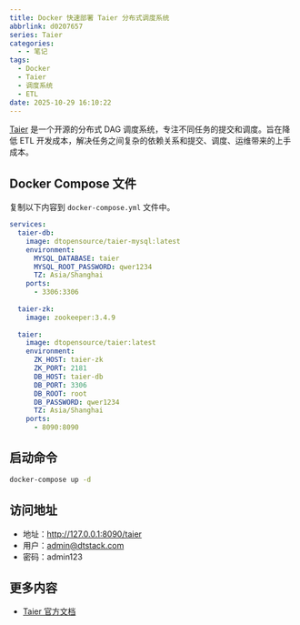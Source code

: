```yaml
---
title: Docker 快速部署 Taier 分布式调度系统
abbrlink: d0207657
series: Taier
categories:
  - - 笔记
tags:
  - Docker
  - Taier
  - 调度系统
  - ETL
date: 2025-10-29 16:10:22
---
```


[Taier](https://blog.v4coder.cn/2025/10/29/open-source/taier/) 是一个开源的分布式 DAG 调度系统，专注不同任务的提交和调度。旨在降低 ETL 开发成本，解决任务之间复杂的依赖关系和提交、调度、运维带来的上手成本。

## Docker Compose 文件

复制以下内容到 `docker-compose.yml` 文件中。

```yaml
services:
  taier-db:
    image: dtopensource/taier-mysql:latest
    environment:
      MYSQL_DATABASE: taier
      MYSQL_ROOT_PASSWORD: qwer1234
      TZ: Asia/Shanghai
    ports:
      - 3306:3306
  
  taier-zk:
    image: zookeeper:3.4.9
  
  taier:
    image: dtopensource/taier:latest
    environment:
      ZK_HOST: taier-zk
      ZK_PORT: 2181
      DB_HOST: taier-db
      DB_PORT: 3306
      DB_ROOT: root
      DB_PASSWORD: qwer1234
      TZ: Asia/Shanghai
    ports:
      - 8090:8090
```

## 启动命令

```bash
docker-compose up -d
```

## 访问地址

- 地址：http://127.0.0.1:8090/taier
- 用户：admin@dtstack.com
- 密码：admin123

## 更多内容

- [Taier 官方文档](https://dtstack.github.io/Taier/docs/guides/introduction)
